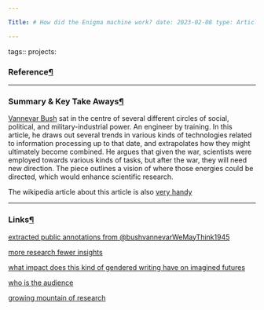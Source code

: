 ```yaml
---

Title: # How did the Enigma machine work? date: 2023-02-08 type: Article:

---
```


tags:: projects:[](https://natmeng.github.io/memx2/sources/Enigma_Machine/)

### Reference[¶](https://shawngraham.github.io/hist1900c-demo-memex/sources/%40bushvannevarWeMayThink1945/#reference "Permanent link")



---

### Summary & Key Take Aways[¶](https://shawngraham.github.io/hist1900c-demo-memex/sources/%40bushvannevarWeMayThink1945/#summary-key-take-aways "Permanent link")

[Vannevar Bush](https://en.wikipedia.org/wiki/Vannevar_Bush) sat in the centre of several different circles of social, political, and military-industrial power. An engineer by training. In this article, he draws out several trends in various kinds of technologies related to information processing up to that date, and extrapolates how they might ultimately become combined. He argues that given the war, scientists were employed towards various kinds of tasks, but after the war, they will need new direction. The piece outlines a vision of where those energies could be directed, which would enhance scientific research.

The wikipedia article about this article is also [very handy](https://en.wikipedia.org/wiki/As_We_May_Think)

---

### Links[¶](https://shawngraham.github.io/hist1900c-demo-memex/sources/%40bushvannevarWeMayThink1945/#links "Permanent link")

[extracted public annotations from @bushvannevarWeMayThink1945](https://shawngraham.github.io/hist1900c-demo-memex/thoughts/extracted%20public%20annotations%20from%20%40bushvannevarWeMayThink1945/)

[more research fewer insights](https://shawngraham.github.io/hist1900c-demo-memex/thoughts/more%20research%20fewer%20insights/)

[what impact does this kind of gendered writing have on imagined futures](https://shawngraham.github.io/hist1900c-demo-memex/thoughts/what%20impact%20does%20this%20kind%20of%20gendered%20writing%20have%20on%20imagined%20futures/)

[who is the audience](https://shawngraham.github.io/hist1900c-demo-memex/thoughts/who%20is%20the%20audience/)

[growing mountain of research](https://shawngraham.github.io/hist1900c-demo-memex/thoughts/growing%20mountain%20of%20research/)




